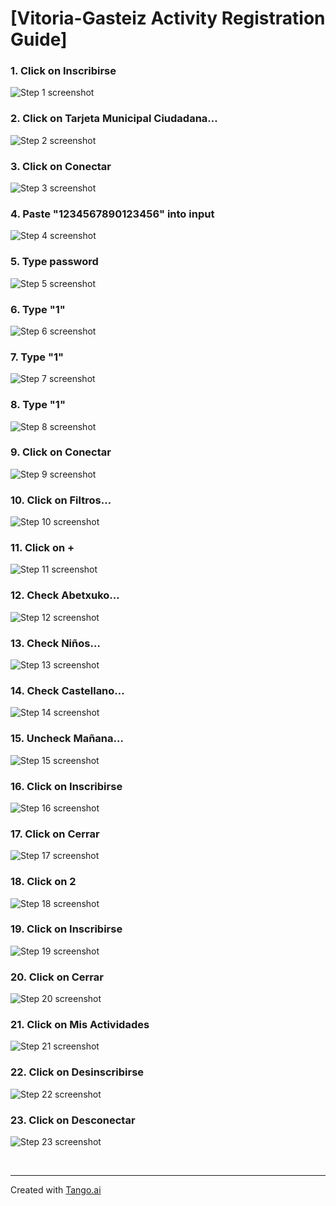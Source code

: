# [Vitoria-Gasteiz Activity Registration Guide]


### 1. Click on Inscribirse
![Step 1 screenshot](https://images.tango.us/workflows/87ea847f-5137-4279-9fb5-7f5a4da84db5/steps/22da747a-fea1-4e25-b283-561fa1da88b2/3b0599cf-df6c-45d9-b158-91833103519c.png?crop=focalpoint&fit=crop&fp-x=0.4104&fp-y=0.4234&fp-z=2.3096&w=1200&border=2%2CF4F2F7&border-radius=8%2C8%2C8%2C8&border-radius-inner=8%2C8%2C8%2C8&blend-align=bottom&blend-mode=normal&blend-x=0&blend-w=1200&blend64=aHR0cHM6Ly9pbWFnZXMudGFuZ28udXMvc3RhdGljL21hZGUtd2l0aC10YW5nby13YXRlcm1hcmstdjIucG5n&mark-x=416&mark-y=329&m64=aHR0cHM6Ly9pbWFnZXMudGFuZ28udXMvc3RhdGljL2JsYW5rLnBuZz9tYXNrPWNvcm5lcnMmYm9yZGVyPTQlMkNGRjc0NDImdz0zNjkmaD02MCZmaXQ9Y3JvcCZjb3JuZXItcmFkaXVzPTEw)


### 2. Click on Tarjeta Municipal Ciudadana…
![Step 2 screenshot](https://images.tango.us/workflows/87ea847f-5137-4279-9fb5-7f5a4da84db5/steps/42ad71b0-5912-4aec-b235-408f3856cc94/f3df1e4b-2a61-4d80-9a6c-affbfffa9c82.png?crop=focalpoint&fit=crop&fp-x=0.5002&fp-y=0.4272&fp-z=1.3530&w=1200&border=2%2CF4F2F7&border-radius=8%2C8%2C8%2C8&border-radius-inner=8%2C8%2C8%2C8&blend-align=bottom&blend-mode=normal&blend-x=0&blend-w=1200&blend64=aHR0cHM6Ly9pbWFnZXMudGFuZ28udXMvc3RhdGljL21hZGUtd2l0aC10YW5nby13YXRlcm1hcmstdjIucG5n&mark-x=322&mark-y=146&m64=aHR0cHM6Ly9pbWFnZXMudGFuZ28udXMvc3RhdGljL2JsYW5rLnBuZz9tYXNrPWNvcm5lcnMmYm9yZGVyPTQlMkNGRjc0NDImdz01NTcmaD00MjcmZml0PWNyb3AmY29ybmVyLXJhZGl1cz0xMA%3D%3D)


### 3. Click on Conectar
![Step 3 screenshot](https://images.tango.us/workflows/87ea847f-5137-4279-9fb5-7f5a4da84db5/steps/6d9ba3ee-6647-44dc-ab7a-50a76dd0ed6a/5b442a9d-5065-496d-a3a0-31eb5b27aaba.png?crop=focalpoint&fit=crop&fp-x=0.7779&fp-y=0.0276&fp-z=2.9558&w=1200&border=2%2CF4F2F7&border-radius=8%2C8%2C8%2C8&border-radius-inner=8%2C8%2C8%2C8&blend-align=bottom&blend-mode=normal&blend-x=0&blend-w=1200&blend64=aHR0cHM6Ly9pbWFnZXMudGFuZ28udXMvc3RhdGljL21hZGUtd2l0aC10YW5nby13YXRlcm1hcmstdjIucG5n&mark-x=493&mark-y=18&m64=aHR0cHM6Ly9pbWFnZXMudGFuZ28udXMvc3RhdGljL2JsYW5rLnBuZz9tYXNrPWNvcm5lcnMmYm9yZGVyPTQlMkNGRjc0NDImdz0yMTMmaD04MSZmaXQ9Y3JvcCZjb3JuZXItcmFkaXVzPTEw)


### 4. Paste "1234567890123456" into input
![Step 4 screenshot](https://images.tango.us/workflows/87ea847f-5137-4279-9fb5-7f5a4da84db5/steps/c1125a23-a80c-41e4-af67-f42796a3a02e/42e5f3f4-f36c-46c5-9599-24ebdad2b14d.png?crop=focalpoint&fit=crop&fp-x=0.4594&fp-y=0.3582&fp-z=1.8765&w=1200&border=2%2CF4F2F7&border-radius=8%2C8%2C8%2C8&border-radius-inner=8%2C8%2C8%2C8&blend-align=bottom&blend-mode=normal&blend-x=0&blend-w=1200&blend64=aHR0cHM6Ly9pbWFnZXMudGFuZ28udXMvc3RhdGljL21hZGUtd2l0aC10YW5nby13YXRlcm1hcmstdjIucG5n&mark-x=338&mark-y=331&m64=aHR0cHM6Ly9pbWFnZXMudGFuZ28udXMvc3RhdGljL2JsYW5rLnBuZz9tYXNrPWNvcm5lcnMmYm9yZGVyPTQlMkNGRjc0NDImdz01MjQmaD01NyZmaXQ9Y3JvcCZjb3JuZXItcmFkaXVzPTEw)


### 5. Type password
![Step 5 screenshot](https://images.tango.us/workflows/87ea847f-5137-4279-9fb5-7f5a4da84db5/steps/74206a81-2868-4fd6-a1cb-42ea5b44c75b/28f2b116-30e2-4dae-a46b-f4fb15a2a82d.png?crop=focalpoint&fit=crop&fp-x=0.4594&fp-y=0.4341&fp-z=1.8765&w=1200&border=2%2CF4F2F7&border-radius=8%2C8%2C8%2C8&border-radius-inner=8%2C8%2C8%2C8&blend-align=bottom&blend-mode=normal&blend-x=0&blend-w=1200&blend64=aHR0cHM6Ly9pbWFnZXMudGFuZ28udXMvc3RhdGljL21hZGUtd2l0aC10YW5nby13YXRlcm1hcmstdjIucG5n&mark-x=338&mark-y=331&m64=aHR0cHM6Ly9pbWFnZXMudGFuZ28udXMvc3RhdGljL2JsYW5rLnBuZz9tYXNrPWNvcm5lcnMmYm9yZGVyPTQlMkNGRjc0NDImdz01MjQmaD01NyZmaXQ9Y3JvcCZjb3JuZXItcmFkaXVzPTEw)


### 6. Type "1"
![Step 6 screenshot](https://images.tango.us/workflows/87ea847f-5137-4279-9fb5-7f5a4da84db5/steps/d496ac9c-eb4a-454d-8e7b-43d248955879/6f81e52d-4f71-4040-8a26-76a1b9814954.png?crop=focalpoint&fit=crop&fp-x=0.3586&fp-y=0.5414&fp-z=2.8840&w=1200&border=2%2CF4F2F7&border-radius=8%2C8%2C8%2C8&border-radius-inner=8%2C8%2C8%2C8&blend-align=bottom&blend-mode=normal&blend-x=0&blend-w=1200&blend64=aHR0cHM6Ly9pbWFnZXMudGFuZ28udXMvc3RhdGljL21hZGUtd2l0aC10YW5nby13YXRlcm1hcmstdjIucG5n&mark-x=546&mark-y=311&m64=aHR0cHM6Ly9pbWFnZXMudGFuZ28udXMvc3RhdGljL2JsYW5rLnBuZz9tYXNrPWNvcm5lcnMmYm9yZGVyPTQlMkNGRjc0NDImdz0xMDgmaD05NyZmaXQ9Y3JvcCZjb3JuZXItcmFkaXVzPTEw)


### 7. Type "1"
![Step 7 screenshot](https://images.tango.us/workflows/87ea847f-5137-4279-9fb5-7f5a4da84db5/steps/a97aab1b-0035-4498-9a15-78a33b674642/0d0438f8-eee2-4413-99ee-28bf2d973e10.png?crop=focalpoint&fit=crop&fp-x=0.3929&fp-y=0.5414&fp-z=2.8840&w=1200&border=2%2CF4F2F7&border-radius=8%2C8%2C8%2C8&border-radius-inner=8%2C8%2C8%2C8&blend-align=bottom&blend-mode=normal&blend-x=0&blend-w=1200&blend64=aHR0cHM6Ly9pbWFnZXMudGFuZ28udXMvc3RhdGljL21hZGUtd2l0aC10YW5nby13YXRlcm1hcmstdjIucG5n&mark-x=546&mark-y=311&m64=aHR0cHM6Ly9pbWFnZXMudGFuZ28udXMvc3RhdGljL2JsYW5rLnBuZz9tYXNrPWNvcm5lcnMmYm9yZGVyPTQlMkNGRjc0NDImdz0xMDgmaD05NyZmaXQ9Y3JvcCZjb3JuZXItcmFkaXVzPTEw)


### 8. Type "1"
![Step 8 screenshot](https://images.tango.us/workflows/87ea847f-5137-4279-9fb5-7f5a4da84db5/steps/6a1c4354-e676-4b5c-b61f-2ff8b9b677b5/83f2dfaf-625b-4050-8f56-1e5c42acacaa.png?crop=focalpoint&fit=crop&fp-x=0.4273&fp-y=0.5414&fp-z=2.8840&w=1200&border=2%2CF4F2F7&border-radius=8%2C8%2C8%2C8&border-radius-inner=8%2C8%2C8%2C8&blend-align=bottom&blend-mode=normal&blend-x=0&blend-w=1200&blend64=aHR0cHM6Ly9pbWFnZXMudGFuZ28udXMvc3RhdGljL21hZGUtd2l0aC10YW5nby13YXRlcm1hcmstdjIucG5n&mark-x=546&mark-y=311&m64=aHR0cHM6Ly9pbWFnZXMudGFuZ28udXMvc3RhdGljL2JsYW5rLnBuZz9tYXNrPWNvcm5lcnMmYm9yZGVyPTQlMkNGRjc0NDImdz0xMDgmaD05NyZmaXQ9Y3JvcCZjb3JuZXItcmFkaXVzPTEw)


### 9. Click on Conectar
![Step 9 screenshot](https://images.tango.us/workflows/87ea847f-5137-4279-9fb5-7f5a4da84db5/steps/b8367e55-c877-47b6-aa1e-2b1bd997eb27/f56eff7a-2d51-4f0a-924a-41bde91c8126.png?crop=focalpoint&fit=crop&fp-x=0.4594&fp-y=0.6019&fp-z=1.8765&w=1200&border=2%2CF4F2F7&border-radius=8%2C8%2C8%2C8&border-radius-inner=8%2C8%2C8%2C8&blend-align=bottom&blend-mode=normal&blend-x=0&blend-w=1200&blend64=aHR0cHM6Ly9pbWFnZXMudGFuZ28udXMvc3RhdGljL21hZGUtd2l0aC10YW5nby13YXRlcm1hcmstdjIucG5n&mark-x=338&mark-y=332&m64=aHR0cHM6Ly9pbWFnZXMudGFuZ28udXMvc3RhdGljL2JsYW5rLnBuZz9tYXNrPWNvcm5lcnMmYm9yZGVyPTQlMkNGRjc0NDImdz01MjQmaD01NSZmaXQ9Y3JvcCZjb3JuZXItcmFkaXVzPTEw)


### 10. Click on Filtros…
![Step 10 screenshot](https://images.tango.us/workflows/87ea847f-5137-4279-9fb5-7f5a4da84db5/steps/819fbf34-8c82-4ea2-9505-963e9491d67a/c02c9b2e-a5a0-401d-8d01-a5904da569cd.png?crop=focalpoint&fit=crop&fp-x=0.4961&fp-y=0.5245&fp-z=1.0550&w=1200&border=2%2CF4F2F7&border-radius=8%2C8%2C8%2C8&border-radius-inner=8%2C8%2C8%2C8&blend-align=bottom&blend-mode=normal&blend-x=0&blend-w=1200&blend64=aHR0cHM6Ly9pbWFnZXMudGFuZ28udXMvc3RhdGljL21hZGUtd2l0aC10YW5nby13YXRlcm1hcmstdjIucG5n&mark-x=191&mark-y=1&m64=aHR0cHM6Ly9pbWFnZXMudGFuZ28udXMvc3RhdGljL2JsYW5rLnBuZz9tYXNrPWNvcm5lcnMmYm9yZGVyPTQlMkNGRjc0NDImdz04MTcmaD03MTYmZml0PWNyb3AmY29ybmVyLXJhZGl1cz0xMA%3D%3D)


### 11. Click on +
![Step 11 screenshot](https://images.tango.us/workflows/87ea847f-5137-4279-9fb5-7f5a4da84db5/steps/f3ecc4db-7f8b-4492-9f1e-48fadb15fc43/e31a513c-0efa-46cb-85fd-00e906acd409.png?crop=focalpoint&fit=crop&fp-x=0.3019&fp-y=0.1490&fp-z=3.0888&w=1200&border=2%2CF4F2F7&border-radius=8%2C8%2C8%2C8&border-radius-inner=8%2C8%2C8%2C8&blend-align=bottom&blend-mode=normal&blend-x=0&blend-w=1200&blend64=aHR0cHM6Ly9pbWFnZXMudGFuZ28udXMvc3RhdGljL21hZGUtd2l0aC10YW5nby13YXRlcm1hcmstdjIucG5n&mark-x=586&mark-y=304&m64=aHR0cHM6Ly9pbWFnZXMudGFuZ28udXMvc3RhdGljL2JsYW5rLnBuZz9tYXNrPWNvcm5lcnMmYm9yZGVyPTQlMkNGRjc0NDImdz0yOSZoPTUzJmZpdD1jcm9wJmNvcm5lci1yYWRpdXM9MTA%3D)


### 12. Check Abetxuko…
![Step 12 screenshot](https://images.tango.us/workflows/87ea847f-5137-4279-9fb5-7f5a4da84db5/steps/047c172b-5db5-4fc8-baf5-0b81a8019bed/cfeac5a2-5f9e-4792-95b0-504eba3b03b3.png?crop=focalpoint&fit=crop&fp-x=0.1997&fp-y=0.1789&fp-z=3.1636&w=1200&border=2%2CF4F2F7&border-radius=8%2C8%2C8%2C8&border-radius-inner=8%2C8%2C8%2C8&blend-align=bottom&blend-mode=normal&blend-x=0&blend-w=1200&blend64=aHR0cHM6Ly9pbWFnZXMudGFuZ28udXMvc3RhdGljL21hZGUtd2l0aC10YW5nby13YXRlcm1hcmstdjIucG5n&mark-x=582&mark-y=341&m64=aHR0cHM6Ly9pbWFnZXMudGFuZ28udXMvc3RhdGljL2JsYW5rLnBuZz9tYXNrPWNvcm5lcnMmYm9yZGVyPTQlMkNGRjc0NDImdz0zNyZoPTM3JmZpdD1jcm9wJmNvcm5lci1yYWRpdXM9MTA%3D)


### 13. Check Niños…
![Step 13 screenshot](https://images.tango.us/workflows/87ea847f-5137-4279-9fb5-7f5a4da84db5/steps/79e79d8b-527f-4a13-8261-3fe5756a1334/3e8e2a65-caf4-4f03-82a4-bf19fe9dbe26.png?crop=focalpoint&fit=crop&fp-x=0.1997&fp-y=0.5452&fp-z=3.1636&w=1200&border=2%2CF4F2F7&border-radius=8%2C8%2C8%2C8&border-radius-inner=8%2C8%2C8%2C8&blend-align=bottom&blend-mode=normal&blend-x=0&blend-w=1200&blend64=aHR0cHM6Ly9pbWFnZXMudGFuZ28udXMvc3RhdGljL21hZGUtd2l0aC10YW5nby13YXRlcm1hcmstdjIucG5n&mark-x=582&mark-y=341&m64=aHR0cHM6Ly9pbWFnZXMudGFuZ28udXMvc3RhdGljL2JsYW5rLnBuZz9tYXNrPWNvcm5lcnMmYm9yZGVyPTQlMkNGRjc0NDImdz0zNyZoPTM3JmZpdD1jcm9wJmNvcm5lci1yYWRpdXM9MTA%3D)


### 14. Check Castellano…
![Step 14 screenshot](https://images.tango.us/workflows/87ea847f-5137-4279-9fb5-7f5a4da84db5/steps/2b71686c-c95d-4222-9411-e666b401b13f/52581a8b-b806-49f2-b82d-8bcd887e483a.png?crop=focalpoint&fit=crop&fp-x=0.1997&fp-y=0.6824&fp-z=3.1636&w=1200&border=2%2CF4F2F7&border-radius=8%2C8%2C8%2C8&border-radius-inner=8%2C8%2C8%2C8&blend-align=bottom&blend-mode=normal&blend-x=0&blend-w=1200&blend64=aHR0cHM6Ly9pbWFnZXMudGFuZ28udXMvc3RhdGljL21hZGUtd2l0aC10YW5nby13YXRlcm1hcmstdjIucG5n&mark-x=582&mark-y=341&m64=aHR0cHM6Ly9pbWFnZXMudGFuZ28udXMvc3RhdGljL2JsYW5rLnBuZz9tYXNrPWNvcm5lcnMmYm9yZGVyPTQlMkNGRjc0NDImdz0zNyZoPTM3JmZpdD1jcm9wJmNvcm5lci1yYWRpdXM9MTA%3D)


### 15. Uncheck Mañana…
![Step 15 screenshot](https://images.tango.us/workflows/87ea847f-5137-4279-9fb5-7f5a4da84db5/steps/e4eb10ad-9aa2-46c2-b5c7-3d334d0d50aa/91e3b9d3-7ad2-4c1d-a9dc-22909ebeafd0.png?crop=focalpoint&fit=crop&fp-x=0.1997&fp-y=0.8195&fp-z=3.2297&w=1200&border=2%2CF4F2F7&border-radius=8%2C8%2C8%2C8&border-radius-inner=8%2C8%2C8%2C8&blend-align=bottom&blend-mode=normal&blend-x=0&blend-w=1200&blend64=aHR0cHM6Ly9pbWFnZXMudGFuZ28udXMvc3RhdGljL21hZGUtd2l0aC10YW5nby13YXRlcm1hcmstdjIucG5n&mark-x=581&mark-y=340&m64=aHR0cHM6Ly9pbWFnZXMudGFuZ28udXMvc3RhdGljL2JsYW5rLnBuZz9tYXNrPWNvcm5lcnMmYm9yZGVyPTQlMkNGRjc0NDImdz0zNyZoPTM3JmZpdD1jcm9wJmNvcm5lci1yYWRpdXM9MTA%3D)


### 16. Click on Inscribirse
![Step 16 screenshot](https://images.tango.us/workflows/87ea847f-5137-4279-9fb5-7f5a4da84db5/steps/b4866c48-a58c-4714-922c-6cdd1023c036/273d89e7-e234-4a46-85d2-4664a6148c9e.png?crop=focalpoint&fit=crop&fp-x=0.4104&fp-y=0.4234&fp-z=2.3096&w=1200&border=2%2CF4F2F7&border-radius=8%2C8%2C8%2C8&border-radius-inner=8%2C8%2C8%2C8&blend-align=bottom&blend-mode=normal&blend-x=0&blend-w=1200&blend64=aHR0cHM6Ly9pbWFnZXMudGFuZ28udXMvc3RhdGljL21hZGUtd2l0aC10YW5nby13YXRlcm1hcmstdjIucG5n&mark-x=416&mark-y=329&m64=aHR0cHM6Ly9pbWFnZXMudGFuZ28udXMvc3RhdGljL2JsYW5rLnBuZz9tYXNrPWNvcm5lcnMmYm9yZGVyPTQlMkNGRjc0NDImdz0zNjkmaD02MCZmaXQ9Y3JvcCZjb3JuZXItcmFkaXVzPTEw)


### 17. Click on Cerrar
![Step 17 screenshot](https://images.tango.us/workflows/87ea847f-5137-4279-9fb5-7f5a4da84db5/steps/fe86dbaa-ed97-4ac9-ab68-d2d8136cd2b1/7925d9a7-26a2-4419-ba78-124bc892f5f6.png?crop=focalpoint&fit=crop&fp-x=0.4963&fp-y=0.5215&fp-z=2.9263&w=1200&border=2%2CF4F2F7&border-radius=8%2C8%2C8%2C8&border-radius-inner=8%2C8%2C8%2C8&blend-align=bottom&blend-mode=normal&blend-x=0&blend-w=1200&blend64=aHR0cHM6Ly9pbWFnZXMudGFuZ28udXMvc3RhdGljL21hZGUtd2l0aC10YW5nby13YXRlcm1hcmstdjIucG5n&mark-x=527&mark-y=318&m64=aHR0cHM6Ly9pbWFnZXMudGFuZ28udXMvc3RhdGljL2JsYW5rLnBuZz9tYXNrPWNvcm5lcnMmYm9yZGVyPTQlMkNGRjc0NDImdz0xNDcmaD04MiZmaXQ9Y3JvcCZjb3JuZXItcmFkaXVzPTEw)


### 18. Click on 2
![Step 18 screenshot](https://images.tango.us/workflows/87ea847f-5137-4279-9fb5-7f5a4da84db5/steps/d12b874a-a808-4a0f-a49f-48ba455d9903/c8ecf253-107b-4bdb-84ab-776b75910731.png?crop=focalpoint&fit=crop&fp-x=0.5158&fp-y=0.8467&fp-z=3.1144&w=1200&border=2%2CF4F2F7&border-radius=8%2C8%2C8%2C8&border-radius-inner=8%2C8%2C8%2C8&blend-align=bottom&blend-mode=normal&blend-x=0&blend-w=1200&blend64=aHR0cHM6Ly9pbWFnZXMudGFuZ28udXMvc3RhdGljL21hZGUtd2l0aC10YW5nby13YXRlcm1hcmstdjIucG5n&mark-x=561&mark-y=336&m64=aHR0cHM6Ly9pbWFnZXMudGFuZ28udXMvc3RhdGljL2JsYW5rLnBuZz9tYXNrPWNvcm5lcnMmYm9yZGVyPTQlMkNGRjc0NDImdz03OSZoPTc5JmZpdD1jcm9wJmNvcm5lci1yYWRpdXM9MTA%3D)


### 19. Click on Inscribirse
![Step 19 screenshot](https://images.tango.us/workflows/87ea847f-5137-4279-9fb5-7f5a4da84db5/steps/fa4c5028-c577-4e01-b85c-3cf0e5459e4e/adde194f-c0c9-4a8c-8c53-aeab61bd97d8.png?crop=focalpoint&fit=crop&fp-x=0.7240&fp-y=0.7789&fp-z=2.9197&w=1200&border=2%2CF4F2F7&border-radius=8%2C8%2C8%2C8&border-radius-inner=8%2C8%2C8%2C8&blend-align=bottom&blend-mode=normal&blend-x=0&blend-w=1200&blend64=aHR0cHM6Ly9pbWFnZXMudGFuZ28udXMvc3RhdGljL21hZGUtd2l0aC10YW5nby13YXRlcm1hcmstdjIucG5n&mark-x=367&mark-y=321&m64=aHR0cHM6Ly9pbWFnZXMudGFuZ28udXMvc3RhdGljL2JsYW5rLnBuZz9tYXNrPWNvcm5lcnMmYm9yZGVyPTQlMkNGRjc0NDImdz00NjYmaD03NiZmaXQ9Y3JvcCZjb3JuZXItcmFkaXVzPTEw)


### 20. Click on Cerrar
![Step 20 screenshot](https://images.tango.us/workflows/87ea847f-5137-4279-9fb5-7f5a4da84db5/steps/15debc7d-45c0-4ed5-93ad-d244aaa2ee96/2db20c40-d540-4d5d-9cce-b66e7a01bf99.png?crop=focalpoint&fit=crop&fp-x=0.4963&fp-y=0.5215&fp-z=2.9263&w=1200&border=2%2CF4F2F7&border-radius=8%2C8%2C8%2C8&border-radius-inner=8%2C8%2C8%2C8&blend-align=bottom&blend-mode=normal&blend-x=0&blend-w=1200&blend64=aHR0cHM6Ly9pbWFnZXMudGFuZ28udXMvc3RhdGljL21hZGUtd2l0aC10YW5nby13YXRlcm1hcmstdjIucG5n&mark-x=527&mark-y=318&m64=aHR0cHM6Ly9pbWFnZXMudGFuZ28udXMvc3RhdGljL2JsYW5rLnBuZz9tYXNrPWNvcm5lcnMmYm9yZGVyPTQlMkNGRjc0NDImdz0xNDcmaD04MiZmaXQ9Y3JvcCZjb3JuZXItcmFkaXVzPTEw)


### 21. Click on Mis Actividades
![Step 21 screenshot](https://images.tango.us/workflows/87ea847f-5137-4279-9fb5-7f5a4da84db5/steps/800c5270-0ab3-426e-a5a4-42cf5c02e9f8/913e80c1-921a-4e5f-87ba-79243bfccd52.png?crop=focalpoint&fit=crop&fp-x=0.7182&fp-y=0.0272&fp-z=3.1034&w=1200&border=2%2CF4F2F7&border-radius=8%2C8%2C8%2C8&border-radius-inner=8%2C8%2C8%2C8&blend-align=bottom&blend-mode=normal&blend-x=0&blend-w=1200&blend64=aHR0cHM6Ly9pbWFnZXMudGFuZ28udXMvc3RhdGljL21hZGUtd2l0aC10YW5nby13YXRlcm1hcmstdjIucG5n&mark-x=510&mark-y=36&m64=aHR0cHM6Ly9pbWFnZXMudGFuZ28udXMvc3RhdGljL2JsYW5rLnBuZz9tYXNrPWNvcm5lcnMmYm9yZGVyPTQlMkNGRjc0NDImdz0xNzkmaD01MCZmaXQ9Y3JvcCZjb3JuZXItcmFkaXVzPTEw)


### 22. Click on Desinscribirse
![Step 22 screenshot](https://images.tango.us/workflows/87ea847f-5137-4279-9fb5-7f5a4da84db5/steps/2befccec-0cb1-4e99-9bee-22a0bb718e5e/244ef5b7-cfc8-4d67-bfbf-565d08f875fa.png?crop=focalpoint&fit=crop&fp-x=0.5000&fp-y=0.4510&fp-z=2.1825&w=1200&border=2%2CF4F2F7&border-radius=8%2C8%2C8%2C8&border-radius-inner=8%2C8%2C8%2C8&blend-align=bottom&blend-mode=normal&blend-x=0&blend-w=1200&blend64=aHR0cHM6Ly9pbWFnZXMudGFuZ28udXMvc3RhdGljL21hZGUtd2l0aC10YW5nby13YXRlcm1hcmstdjIucG5n&mark-x=393&mark-y=333&m64=aHR0cHM6Ly9pbWFnZXMudGFuZ28udXMvc3RhdGljL2JsYW5rLnBuZz9tYXNrPWNvcm5lcnMmYm9yZGVyPTQlMkNGRjc0NDImdz00MTQmaD01MiZmaXQ9Y3JvcCZjb3JuZXItcmFkaXVzPTEw)


### 23. Click on Desconectar
![Step 23 screenshot](https://images.tango.us/workflows/87ea847f-5137-4279-9fb5-7f5a4da84db5/steps/946aafe8-263b-4018-890c-7dfdac2c0e82/9f93e06e-49ae-40dc-ae76-9a817b2de5d3.png?crop=focalpoint&fit=crop&fp-x=0.7843&fp-y=0.0272&fp-z=2.9761&w=1200&border=2%2CF4F2F7&border-radius=8%2C8%2C8%2C8&border-radius-inner=8%2C8%2C8%2C8&blend-align=bottom&blend-mode=normal&blend-x=0&blend-w=1200&blend64=aHR0cHM6Ly9pbWFnZXMudGFuZ28udXMvc3RhdGljL21hZGUtd2l0aC10YW5nby13YXRlcm1hcmstdjIucG5n&mark-x=501&mark-y=20&m64=aHR0cHM6Ly9pbWFnZXMudGFuZ28udXMvc3RhdGljL2JsYW5rLnBuZz9tYXNrPWNvcm5lcnMmYm9yZGVyPTQlMkNGRjc0NDImdz0xOTgmaD03NyZmaXQ9Y3JvcCZjb3JuZXItcmFkaXVzPTEw)

<br/>

***
Created with [Tango.ai](https://tango.ai?utm_source=markdown&utm_medium=markdown&utm_campaign=workflow%20export%20links)
